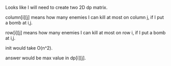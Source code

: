
Looks like I will need to create two 2D dp matrix.   

column[i][j] means how many enemies I can kill at most on column j, if I put a bomb at i,j.  

row[i][j] means how many enemies  I can kill at most on row i, if I put a bomb at i,j.  

init would take O(n^2).    

answer would be max value in dp[i][j].  



